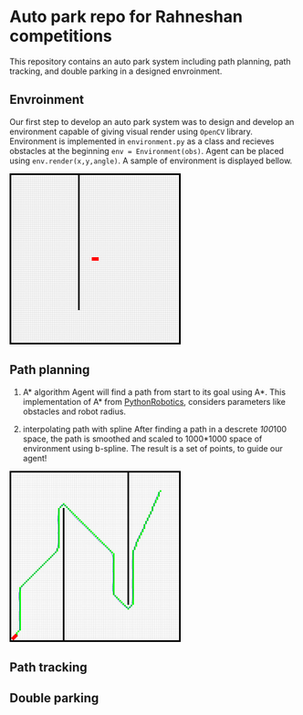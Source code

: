 # Auto park repo for Rahneshan competitions
This repository contains an auto park system including path planning, path tracking, and double parking in a designed envroinment.

## Envroinment
Our first step to develop an auto park system was to design and develop an environment capable of giving visual render using ```OpenCV``` library.
Environment is implemented in ```environment.py``` as a class and recieves obstacles at the beginning ```env = Environment(obs)```.
Agent can be placed using ```env.render(x,y,angle)```.
A sample of environment is displayed bellow.

![developed environment](extra/env.png)
## Path planning

1. A* algorithm
Agent will find a path from start to its goal using A*.
This implementation of A* from [PythonRobotics](https://pythonrobotics.readthedocs.io/en/latest/modules/path_planning.html), considers parameters like obstacles and robot radius.

3. interpolating path with spline
After finding a path in a descrete *100*100 space, the path is smoothed and scaled to 1000*1000 space of environment using b-spline.
The result is a set of points, to guide our agent!

![path planning](extra/path_planning.png)

## Path tracking

## Double parking
